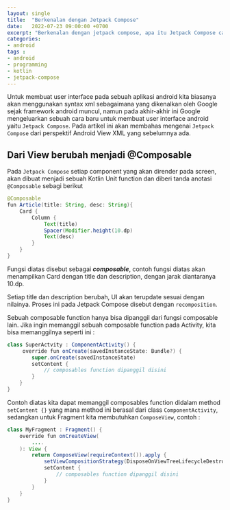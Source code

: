 ```yaml
---
layout: single
title:  "Berkenalan dengan Jetpack Compose"
date:   2022-07-23 09:00:00 +0700
excerpt: "Berkenalan dengan jetpack compose, apa itu Jetpack Compose cara menggunakannya dll akan dibahas pada artikel ini"
categories:
- android
tags :
- android
- programming
- kotlin
- jetpack-compose
---
```


Untuk membuat user interface pada sebuah aplikasi android kita biasanya akan menggunakan syntax xml sebagaimana yang dikenalkan 
oleh Google sejak framework android muncul, namun pada akhir-akhir ini Google mengeluarkan sebuah cara baru untuk membuat user interface android yaitu 
`Jetpack Compose`. Pada artikel ini akan membahas mengenai `Jetpack Compose` dari perspektif Android View XML yang sebelumnya ada.


## Dari View berubah menjadi @Composable

Pada `Jetpack Compose` setiap component yang akan dirender pada screen, akan dibuat menjadi sebuah Kotlin Unit
function dan diberi tanda anotasi `@Composable` sebagi berikut


````java
@Composable
fun Article(title: String, desc: String){
    Card {
        Column {
            Text(title)
            Spacer(Modifier.height(10.dp)
            Text(desc)
        }
    }
}
````

Fungsi diatas disebut sebagai ***composable***, contoh fungsi diatas akan menampilkan Card dengan
title dan description, dengan jarak diantaranya 10.dp.

Setiap title dan description berubah, UI akan terupdate sesuai dengan nilainya. Proses ini pada Jetpack
Compose disebut dengan `recomposition`.

Sebuah composable function hanya bisa dipanggil dari fungsi composable lain. Jika ingin
memanggil sebuah composable function pada Activity, kita bisa memanggilnya seperti ini :

````java
class SuperActvity : ComponentActivity() {
     override fun onCreate(savedInstanceState: Bundle?) {
        super.onCreate(savedInstanceState)
        setContent {
            // composables function dipanggil disini
        }
    }
}
````

Contoh diatas kita dapat memanggil composables function didalam method `setContent {}` yang mana
method ini berasal dari class `ComponentActivity`, sedangkan untuk Fragment kita membutuhkan
`ComposeView`, contoh :


````java
class MyFragment : Fragment() {
    override fun onCreateView(
        ....
    ): View {
        return ComposeView(requireContext()).apply {
            setViewCompositionStrategy(DisposeOnViewTreeLifecycleDestroyed)
            setContent {
                // composables function dipanggil disini
            }
        }
    }
}

````